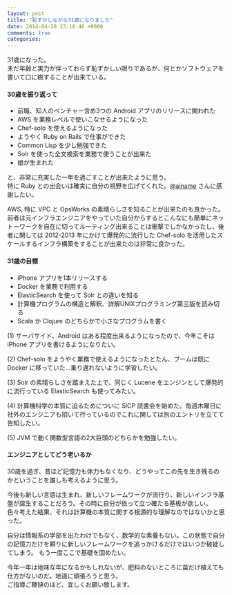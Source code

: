 ```yaml
---
layout: post
title: "恥ずかしながら31歳になりました"
date: 2014-04-28 23:18:46 +0900
comments: true
categories: 
---
```


31歳になった。  
未だ年齢と実力が伴っておらず恥ずかしい限りであるが、何とかソフトウェアを書いて口に糊することが出来ている。

#### 30歳を振り返って

* 前職、知人のベンチャー含め3つの Android アプリのリリースに関われた
* AWS を業務レベルで使いこなせるようになった
* Chef-solo を使えるようになった
* ようやく Ruby on Rails で仕事ができた
* Common Lisp を少し勉強できた
* Solr を使った全文検索を業務で使うことが出来た
* 娘が生まれた

と、非常に充実した一年を過ごすことが出来たように思う。  
特に Ruby との出会いは確実に自分の視野を広げてくれた。[@ainame](https://twitter.com/ainame) さんに感謝したい。

AWS, 特に VPC と OpsWorks の素晴らしさを知ることが出来たのも良かった。  
前者は元インフラエンジニアをやっていた自分からするとこんなにも簡単にネットーワークを自在に切ってルーティング出来ることは衝撃でしかなかったし、後者に関しては 2012-2013 年にかけて爆発的に流行した Chef-solo を活用したスケールするインフラ構築をすることが出来たのは非常に良かった。

#### 31歳の目標

* iPhone アプリを1本リリースする
* Docker を業務で利用する
* ElasticSearch を使って Solr との違いを知る
* 計算機プログラムの構造と解釈、詳解UNIXプログラミング第三版を読み切る
* Scala か Clojure のどちらかで小さなプログラムを書く

(1) サーバサイド、Android はある程度出来るようになったので、今年こそは iPhone アプリを書けるようになりたい。

(2) Chef-solo をようやく業務で使えるようになったとたん、ブームは既に Docker に移っていた…乗り遅れないように学習したい。

(3) Solr の素晴らしさを踏まえた上で、同じく Lucene をエンジンとして爆発的に流行っている ElasticSearch も使ってみたい。

(4) 計算機科学の本質に迫るためについに SICP 読書会を始めた。毎週木曜日に社外のエンジニアも招いて行っているのでこれに関しては別のエントリを立てて告知したい。

(5) JVM で動く関数型言語の2大巨頭のどちらかを勉強したい。

#### エンジニアとしてどう老いるか

30歳を過ぎ、昔ほど記憶力も体力もなくなり、どうやってこの先を生き残るのかということを誰しも考えるように思う。

今後も新しい言語は生まれ、新しいフレームワークが流行り、新しいインフラ基盤が誕生することだろう。その時に自分が依って立つ確たる基板が欲しい。  
色々考えた結果、それは計算機の本質に関する根源的な理解なのではないかと思った。

自分は情報系の学部を出たわけでもなく、数学的な素養もない。この状態で自分の記憶力だけを頼りに新しいフレームワークを追っかけるだけではいつか破綻してしまう。 もう一度ここで基礎を固めたい。

今年一年は地味な年になるかもしれないが、肥料のないところに苗だけ植えても仕方がないのだ。地道に頑張ろうと思う。  
ご指導ご鞭撻のほど、宜しくお願い致します。
